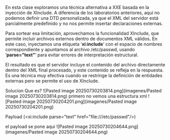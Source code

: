 En esta clase exploramos una técnica alternativa a XXE basada en la inyección de XInclude. A diferencia de los laboratorios anteriores, aquí no podemos definir una DTD personalizada, ya que el XML del servidor está parcialmente predefinido y no nos permite insertar declaraciones externas.

Para sortear esa limitación, aprovechamos la funcionalidad XInclude, que permite incluir archivos externos dentro de documentos XML válidos. En este caso, inyectamos una etiqueta ‘**xi:include**‘ con el espacio de nombres correspondiente y apuntamos al archivo /etc/passwd, usando ‘**parse=”text”**‘ para evitar errores de interpretación estructural.

El resultado es que el servidor incluye el contenido del archivo directamente dentro del XML final procesado, y este contenido se refleja en la respuesta. Es una técnica muy efectiva cuando se restringe la definición de entidades externas pero se permite el uso de XInclude.

Solucion
Que es?
![Pasted image 20250730203814.png](imagenes/Pasted image 20250730203814.png)
primero no vemos una estructura xml
![Pasted image 20250730204201.png](imagenes/Pasted image 20250730204201.png)

Payload (<foo xmlns:xi="http://www.w3.org/2001/XInclude"><xi:include parse="text" href="file:///etc/passwd"/></foo>)

el payload se pone aqui
![Pasted image 20250730204644.png](imagenes/Pasted image 20250730204644.png)
